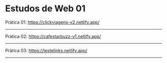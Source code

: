 # Estudos de Web 01

Prática 01: 
https://clickviagens-v2.netlify.app/

---

Prática 02:
https://cafestarbuzz-v1.netlify.app/

---

Prática 03:
https://testelinks.netlify.app/

---
